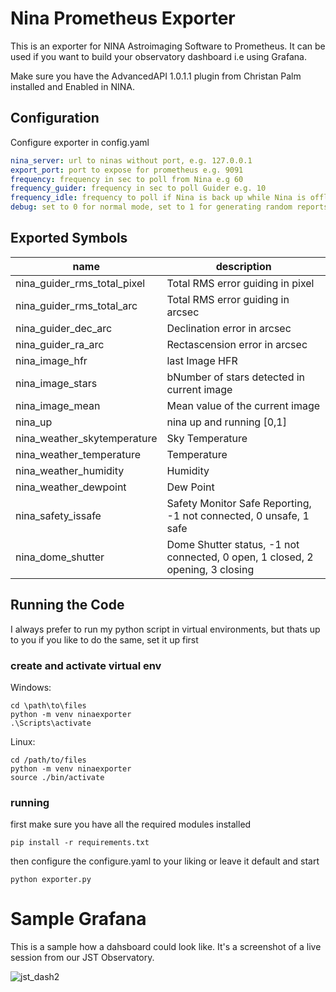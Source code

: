 # Nina Prometheus Exporter

This is an exporter for NINA Astroimaging Software to Prometheus.
It can be used if you want to build your observatory dashboard i.e using Grafana.

Make sure you have the AdvancedAPI 1.0.1.1 plugin from Christan Palm installed and Enabled in NINA.

## Configuration

Configure exporter in config.yaml

```yaml
nina_server: url to ninas without port, e.g. 127.0.0.1
export_port: port to expose for prometheus e.g. 9091
frequency: frequency in sec to poll from Nina e.g 60
frequency_guider: frequency in sec to poll Guider e.g. 10
frequency_idle: frequency to poll if Nina is back up while Nina is offline, e.g. 120
debug: set to 0 for normal mode, set to 1 for generating random reports 
```

## Exported Symbols

|name|description|
|----|-----------|
| nina_guider_rms_total_pixel | Total RMS error guiding in pixel |
| nina_guider_rms_total_arc | Total RMS error guiding in arcsec |
| nina_guider_dec_arc | Declination error in arcsec |
| nina_guider_ra_arc | Rectascension error in arcsec |
| nina_image_hfr | last Image HFR |
| nina_image_stars | bNumber of stars detected in current image |
| nina_image_mean | Mean value of the current image |
| nina_up | nina up and running [0,1] |
| nina_weather_skytemperature | Sky Temperature |
| nina_weather_temperature | Temperature |
| nina_weather_humidity | Humidity |
| nina_weather_dewpoint | Dew Point |
| nina_safety_issafe | Safety Monitor Safe Reporting, -1 not connected, 0 unsafe, 1 safe |
| nina_dome_shutter | Dome Shutter status, -1 not connected, 0 open, 1 closed, 2 opening, 3 closing |

## Running the Code

I always prefer to run my python script in virtual environments, but thats up to you
if you like to do the same, set it up first

### create and activate virtual env

Windows:
```
cd \path\to\files
python -m venv ninaexporter
.\Scripts\activate
```
Linux:
```
cd /path/to/files
python -m venv ninaexporter
source ./bin/activate
```

### running
first make sure you have all the required modules installed
```console
pip install -r requirements.txt
```

then configure the configure.yaml to your liking or leave it default
and start
```
python exporter.py
```

# Sample Grafana
This is a sample how a dahsboard could look like.
It's a screenshot of a live session from our JST Observatory.

![jst_dash2](https://github.com/jazzyoki/ninaexporter/assets/70711565/92d68369-9066-4f7e-aece-2fe143628554)
